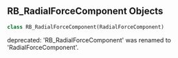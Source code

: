 ## RB_RadialForceComponent Objects

```python
class RB_RadialForceComponent(RadialForceComponent)
```

deprecated: 'RB_RadialForceComponent' was renamed to 'RadialForceComponent'.

<a id="unreal.PhysicsFieldComponent"></a>